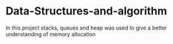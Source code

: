 # Data-Structures-and-algorithm
In this project stacks, queues and heap was used to give a better understanding of memory allocation
